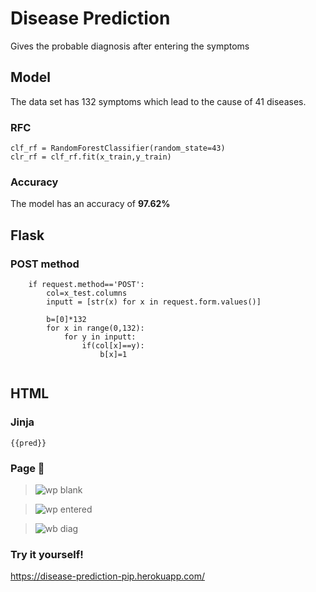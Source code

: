 # Disease Prediction
Gives the probable diagnosis after entering the symptoms

## Model
The data set has 132 symptoms which lead to the cause of 41 diseases.
### RFC
```
clf_rf = RandomForestClassifier(random_state=43)      
clr_rf = clf_rf.fit(x_train,y_train)
```
### Accuracy
The model has an accuracy of **97.62%**


## Flask
### POST method
```
    if request.method=='POST':
        col=x_test.columns
        inputt = [str(x) for x in request.form.values()]

        b=[0]*132
        for x in range(0,132):
            for y in inputt:
                if(col[x]==y):
                    b[x]=1
       
```
## HTML
### Jinja
```
{{pred}}
```
### Page 🍕 
> ![wp blank](https://user-images.githubusercontent.com/68746915/99890950-ab8a2b00-2c8a-11eb-8181-6f02811030d8.png)

> ![wp entered](https://user-images.githubusercontent.com/68746915/99891453-cc08b400-2c8f-11eb-8f2f-1ef1513aa681.png)

> ![wb diag](https://user-images.githubusercontent.com/68746915/99891551-20f8fa00-2c91-11eb-9a68-eb18800563d3.png)

### Try it yourself!
https://disease-prediction-pip.herokuapp.com/
